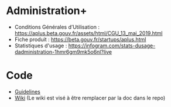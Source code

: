 # Administration+
- Conditions Générales d’Utilisation : https://aplus.beta.gouv.fr/assets/html/CGU_13_mai_2019.html
- Fiche produit : https://beta.gouv.fr/startups/aplus.html
- Statistiques d'usage : https://infogram.com/stats-dusage-dadministration-1hmr6gm9mk5o6nl?live

# Code
- [Guidelines](docs/guidelines.md)
- [Wiki](https://github.com/betagouv/aplus/wiki) (Le wiki est visé à être remplacer par la doc dans le repo)
